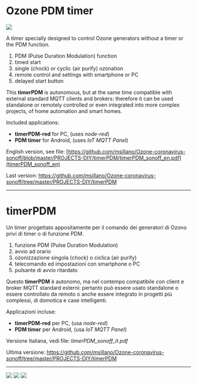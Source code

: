 
# Ozone PDM timer
 ![](images/Timer-use.png)

A timer specially designed to control Ozone generators without a timer or the PDM function.

1. PDM (Pulse Duration Modulation) function
2. timed start
3. single (chock) or cyclic (air purify) ozonation
4. remote control and settings with smartphone or PC
5. delayed start button

 
This **timerPDM** is autonomous, but at the same time compatible with external standard MQTT clients and brokers: therefore it can be used standalone or remotely controlled or even integrated into more complex projects, of home automation and smart homes.

Included applications:

- **timerPDM-red** for PC, (uses *node-red*)
- **PDM timer** for Android, (uses *IoT MQTT Panel*)

English version, see file: [https://github.com/msillano/Ozone-coronavirus-sonoff/blob/master/PROJECTS-DIY/timerPDM/timerPDM_sonoff_en.pdf](timerPDM_sonoff_en)

Last version: https://github.com/msillano/Ozone-coronavirus-sonoff/tree/master/PROJECTS-DIY/timerPDM

------------
# timerPDM
Un timer progettato appositamente per il comando dei generatori di Ozono privi di timer o di funzione PDM.

1. funzione PDM (Pulse Duration Modulation)
2. avvio ad orario 
3. ozonizzazione singola (chock) o ciclica (air purify)
4. telecomando ed impostazioni con smartphone o PC
5. pulsante di avvio ritardato

 
Questo **timerPDM**  è autonomo, ma nel contempo compatibile con client e broker MQTT standard esterni: pertanto può essere usato standalone o essere controllato da remoto o anche essere integrato in progetti più complessi, di domotica e case intelligenti.

Applicazioni incluse:

- **timerPDM-red** per PC, (usa *node-red*)
- **PDM timer** per Android, (usa *IoT MQTT Panel*)

Versione Italiana, vedi file: *timerPDM_sonoff_it.pdf*

Ultima versione: https://github.com/msillano/Ozone-coronavirus-sonoff/tree/master/PROJECTS-DIY/timerPDM

---------------------------------
![](images/Timer-Android.jpg) ![](images/Timer-node-red.png) ![](images/S20.png)
